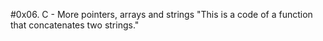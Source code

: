 #0x06. C - More pointers, arrays and strings
"This is a code of  a function that concatenates two strings." 
